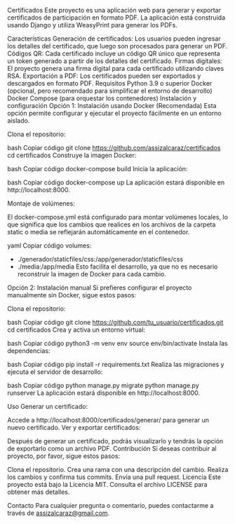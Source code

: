 Certificados
Este proyecto es una aplicación web para generar y exportar certificados de participación en formato PDF. La aplicación está construida usando Django y utiliza WeasyPrint para generar los PDFs.

Características
Generación de certificados: Los usuarios pueden ingresar los detalles del certificado, que luego son procesados para generar un PDF.
Códigos QR: Cada certificado incluye un código QR único que representa un token generado a partir de los detalles del certificado.
Firmas digitales: El proyecto genera una firma digital para cada certificado utilizando claves RSA.
Exportación a PDF: Los certificados pueden ser exportados y descargados en formato PDF.
Requisitos
Python 3.9 o superior
Docker (opcional, pero recomendado para simplificar el entorno de desarrollo)
Docker Compose (para orquestar los contenedores)
Instalación y configuración
Opción 1: Instalación usando Docker (Recomendada)
Esta opción permite configurar y ejecutar el proyecto fácilmente en un entorno aislado.

Clona el repositorio:

bash
Copiar código
git clone https://github.com/assizalcaraz/certificados
cd certificados
Construye la imagen Docker:

bash
Copiar código
docker-compose build
Inicia la aplicación:

bash
Copiar código
docker-compose up
La aplicación estará disponible en http://localhost:8000.

Montaje de volúmenes:

El docker-compose.yml está configurado para montar volúmenes locales, lo que significa que los cambios que realices en los archivos de la carpeta static o media se reflejarán automáticamente en el contenedor.

yaml
Copiar código
volumes:
  - ./generador/staticfiles/css:/app/generador/staticfiles/css
  - ./media:/app/media
Esto facilita el desarrollo, ya que no es necesario reconstruir la imagen de Docker para cada cambio.

Opción 2: Instalación manual
Si prefieres configurar el proyecto manualmente sin Docker, sigue estos pasos:

Clona el repositorio:

bash
Copiar código
git clone https://github.com/tu_usuario/certificados.git
cd certificados
Crea y activa un entorno virtual:

bash
Copiar código
python3 -m venv env
source env/bin/activate
Instala las dependencias:

bash
Copiar código
pip install -r requirements.txt
Realiza las migraciones y ejecuta el servidor de desarrollo:

bash
Copiar código
python manage.py migrate
python manage.py runserver
La aplicación estará disponible en http://localhost:8000.

Uso
Generar un certificado:

Accede a http://localhost:8000/certificados/generar/ para generar un nuevo certificado.
Ver y exportar certificados:

Después de generar un certificado, podrás visualizarlo y tendrás la opción de exportarlo como un archivo PDF.
Contribución
Si deseas contribuir al proyecto, por favor, sigue estos pasos:

Clona el repositorio.
Crea una rama con una descripción del cambio.
Realiza los cambios y confirma tus commits.
Envía una pull request.
Licencia
Este proyecto está bajo la Licencia MIT. Consulta el archivo LICENSE para obtener más detalles.

Contacto
Para cualquier pregunta o comentario, puedes contactarme a través de assizalcaraz@gmail.com.